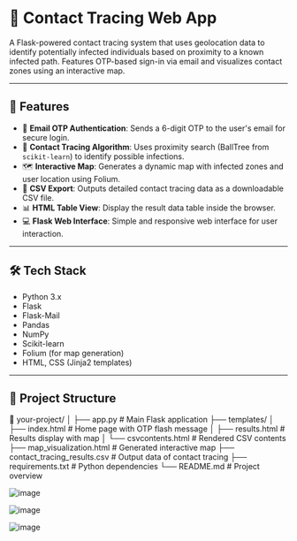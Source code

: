 # 📍 Contact Tracing Web App

A Flask-powered contact tracing system that uses geolocation data to identify potentially infected individuals based on proximity to a known infected path. Features OTP-based sign-in via email and visualizes contact zones using an interactive map.

---

## 🚀 Features

- 📧 **Email OTP Authentication**: Sends a 6-digit OTP to the user's email for secure login.
- 🧭 **Contact Tracing Algorithm**: Uses proximity search (BallTree from `scikit-learn`) to identify possible infections.
- 🗺️ **Interactive Map**: Generates a dynamic map with infected zones and user location using Folium.
- 📄 **CSV Export**: Outputs detailed contact tracing data as a downloadable CSV file.
- 📊 **HTML Table View**: Display the result data table inside the browser.
- 💻 **Flask Web Interface**: Simple and responsive web interface for user interaction.

---

## 🛠️ Tech Stack

- Python 3.x
- Flask
- Flask-Mail
- Pandas
- NumPy
- Scikit-learn
- Folium (for map generation)
- HTML, CSS (Jinja2 templates)

---

## 📂 Project Structure

📁 your-project/ │ ├── app.py # Main Flask application ├── templates/ │ ├── index.html # Home page with OTP flash message │ ├── results.html # Results display with map │ └── csvcontents.html # Rendered CSV contents ├── map_visualization.html # Generated interactive map ├── contact_tracing_results.csv # Output data of contact tracing ├── requirements.txt # Python dependencies └── README.md # Project overview

![image](https://github.com/user-attachments/assets/cab4482c-931f-4770-a9f1-a243365bb03a)

![image](https://github.com/user-attachments/assets/863ef305-c2d3-4793-9d69-9f51f7ad7255)

![image](https://github.com/user-attachments/assets/41b14c7a-17a5-4581-9547-e0c52c0a6af0)
